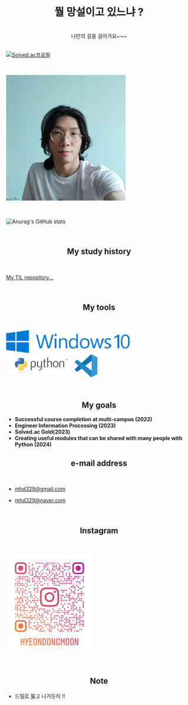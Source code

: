 # <center>뭘 망설이고 있느냐 ?</center>

<br>

<center>나만의 길을 걸어가요~~~</center>

<br>

 

[![Solved.ac프로필](http://mazassumnida.wtf/api/generate_badge?boj=mhd329)](https://solved.ac/mhd329)

<br>


![my_profile](README.assets/my_profile.jpg)

<br>

![Anurag's GitHub stats](https://github-readme-stats.vercel.app/api?username=mhd329&show_icons=true&theme=dracula)

<br>

## <center>My study history</center>

<br>

[My TIL repository...](https://github.com/mhd329/TIL)

<br>

## <center>My tools</center>

<br>

![windows 10](README.assets/Windows_10_Logo.svg.png) ![python](README.assets/python-logo-master-v3-TM.png) ![vsc](README.assets/pngwing.com.png)

<br>

## <center>My goals</center>

- **Successful course completion at multi-campus (2022)**
- **Engineer Information Processing (2023)**
- **Solved.ac Gold(2023)**
- **Creating useful modules that can be shared with many people with Python (2024)**

## <center>e-mail address</center>

<br>

- mhd329@gmail.com

- mhd329@naver.com

<br>

## <center>Instagram</center>

<br>

![hyeondongmoon_qr.png](README.assets/hyeondongmoon_qr.png)

<br>

## <center>Note</center>

- 드릴로 뚫고 나가듯이 !!
